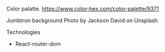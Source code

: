 Color palatte.
https://www.color-hex.com/color-palette/9371

Jumbtron background Photo by Jackson David on Unsplash

Technologies
* React-router-dom
